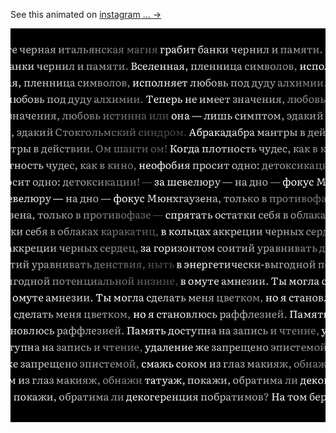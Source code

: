 

See this animated on  [instagram ... ->](https://www.instagram.com/p/B9xCg2Xlnlu/)

![sample image](poem__0031.png)

 